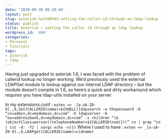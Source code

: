 ```yaml
---
date: '2010-09-30 09:20:44'
layout: post
slug: asterisk-%e2%80%93-setting-the-caller-id-through-an-ldap-lookup
status: publish
title: Asterisk – setting the caller id through an ldap lookup
wordpress_id: '494'
categories:
- Personal
- Tutorials
tags:
- asterisk
- ldap
---
```


Having just upgraded to asterisk 1.6, I was faced with the problem of callerid lookup no longer working.
We’d previously used the external LDAPGet module to lookup against our internal LDAP directory – but the module doesn’t compile in 1.6, so here’s a quick and dirty workaround which requires you have ldap-utils installed on your server.

In my extensions.conf :
`exten => _[a-zA-Z0-9].,9,Set(CALLERID(name)=${SHELL(ldapsearch -w thepassword -D “cn=admin,dc=mydomain,dc=com” -h ldapserver -b “ou=addressbook,dc=mydomain,dc=com” -s children “(&(objectClass=person)(telephoneNumber=${CALLERID(num)}))” cn | grep ^cn | cut -d: -f2 | xargs echo -n)})`
Where I used to have :
`exten => _[a-zA-Z0-9].,9,LDAPget(CALLERID(name)=cidname)`
